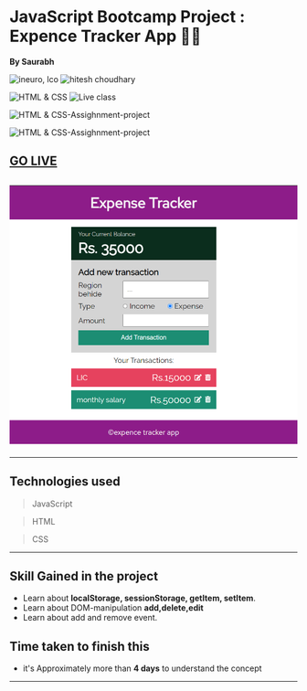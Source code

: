 

# JavaScript Bootcamp Project : Expence Tracker App 📅📱

**By Saurabh**

![ineuro, lco](https://img.shields.io/badge/iNeuron-LCO-green)
![hitesh choudhary](https://img.shields.io/badge/Hitesh--Choudhary-Full--stack--JS--bootcamp-red)

![HTML & CSS](https://img.shields.io/badge/HTML-CSS-orange)
![Live class](https://img.shields.io/badge/LIVE--CLASS-PROJECT--lightgrey)

![HTML & CSS-Assighnment-project](https://img.shields.io/badge/HTML--CSS--Javascript-red)

![HTML & CSS-Assighnment-project](https://img.shields.io/badge/Responsive-Ineuron--Assignment-blue)

## [GO LIVE](https://expence-tracker-live-p.netlify.app/)

## ![image](./Images/Screenshot%202022-12-04%20224609.png)

---

## Technologies used

> JavaScript

> HTML

> CSS
---
## **Skill Gained in the project**

- Learn about **localStorage, sessionStorage, getItem, setItem**.
- Learn about DOM-manipulation **add,delete,edit**
- Learn about add and remove event.
## **Time taken to finish this**

- it's Approximately more than **4 days** to understand the concept

---